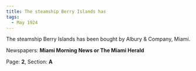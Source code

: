 ```yaml
---  
title: The steamship Berry Islands has  
tags:  
  - May 1924  
---  
```

  
The steamship Berry Islands has been bought by Albury & Company, Miami.  
  
Newspapers: **Miami Morning News or The Miami Herald**  
  
Page: **2**, Section: **A** 
